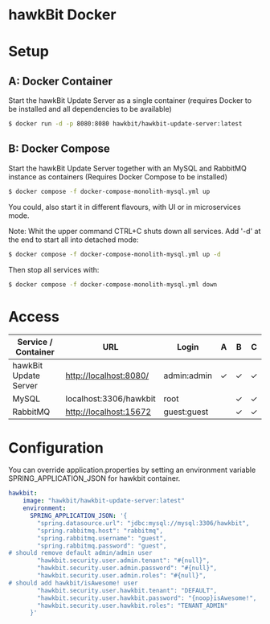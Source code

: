 hawkBit Docker
===

# Setup

## A: Docker Container
Start the hawkBit Update Server as a single container (requires Docker to be installed and all dependencies to be available)

```bash
$ docker run -d -p 8080:8080 hawkbit/hawkbit-update-server:latest
```

## B: Docker Compose
Start the hawkBit Update Server together with an MySQL and RabbitMQ instance as containers (Requires Docker Compose to be installed)

```bash
$ docker compose -f docker-compose-monolith-mysql.yml up
```
You could, also start it in different flavours, with UI or in microservices mode.

Note: Whit the upper command CTRL+C shuts down all services. Add '-d' at the end to start all into detached mode:
```bash
$ docker compose -f docker-compose-monolith-mysql.yml up -d
```
Then stop all services with:
```bash
$ docker compose -f docker-compose-monolith-mysql.yml down
```

# Access
| Service / Container      | URL                                              | Login       | A        | B        | C        |
|--------------------------|--------------------------------------------------|-------------|----------|----------|----------|
| hawkBit Update Server    | [http://localhost:8080/](http://localhost:8080/) | admin:admin | &#10003; | &#10003; | &#10003; |
| MySQL                    | localhost:3306/hawkbit                           | root        |          | &#10003; | &#10003; |
| RabbitMQ                 | [http://localhost:15672](http://localhost:15672) | guest:guest |          | &#10003; | &#10003; |

# Configuration
You can override application.properties by setting an environment variable SPRING_APPLICATION_JSON for hawkbit container.

```yaml
hawkbit:
    image: "hawkbit/hawkbit-update-server:latest"
    environment:
      SPRING_APPLICATION_JSON: '{
        "spring.datasource.url": "jdbc:mysql://mysql:3306/hawkbit",
        "spring.rabbitmq.host": "rabbitmq",
        "spring.rabbitmq.username": "guest",
        "spring.rabbitmq.password": "guest",
# should remove default admin/admin user
        "hawkbit.security.user.admin.tenant": "#{null}",  
        "hawkbit.security.user.admin.password": "#{null}",  
        "hawkbit.security.user.admin.roles": "#{null}",
# should add hawkbit/isAwesome! user        
        "hawkbit.security.user.hawkbit.tenant": "DEFAULT",
        "hawkbit.security.user.hawkbit.password": "{noop}isAwesome!",
        "hawkbit.security.user.hawkbit.roles": "TENANT_ADMIN" 
      }'
```
